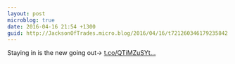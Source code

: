 ```yaml
---
layout: post
microblog: true
date: 2016-04-16 21:54 +1300
guid: http://JacksonOfTrades.micro.blog/2016/04/16/t721260346179235842.html
---
```

Staying in is the new going out→ [t.co/QTiMZuSYt...](https://t.co/QTiMZuSYtD)
